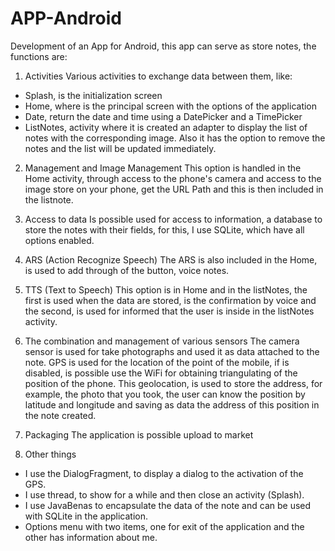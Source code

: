 APP-Android
===========

Development of an App for Android, this app can serve as store notes, the functions are:

1. Activities
Various activities to exchange data between them, like:
 * Splash, is the initialization screen
 * Home, where is the principal screen with the options of the application
 * Date, return the date and time using a DatePicker and a TimePicker
 * ListNotes, activity where it is created an adapter to display the list of notes with the corresponding image. Also it has the option to remove the notes and the list will be updated immediately.

2. Management and Image Management
This option is handled in the Home activity, through access to the phone's camera and access to the image store on your phone, get the URL Path and this is then included in the listnote.

3. Access to data
Is possible used for access to information, a database to store the notes with their fields, for this, I use SQLite, which have all options enabled.

4. ARS (Action Recognize Speech)
The ARS is also included in the Home, is used to add through of the button, voice notes.

5. TTS (Text to Speech)
This option is in Home and in the listNotes, the first is used when the data are stored, is the confirmation by voice and the second, is used for informed that the user is inside in the listNotes activity.

6. The combination and management of various sensors
The camera sensor is used for take photographs and used it as data attached to the note. GPS is used for the location of the point of the mobile, if is disabled, is possible use the WiFi for obtaining triangulating of the position of the phone. This geolocation, is used to store the address, for example, the photo that you took, the user can know the position by latitude and longitude and saving as data the address of this position in the note created.

7. Packaging
The application is possible upload to market

8. Other things
 * I use the DialogFragment, to display a dialog to the activation of the GPS.
 * I use thread, to show for a while and then close an activity (Splash).
 * I use JavaBenas to encapsulate the data of the note and can be used with SQLite in the application.
 * Options menu with two items, one for exit of the application and the other has information about me.


